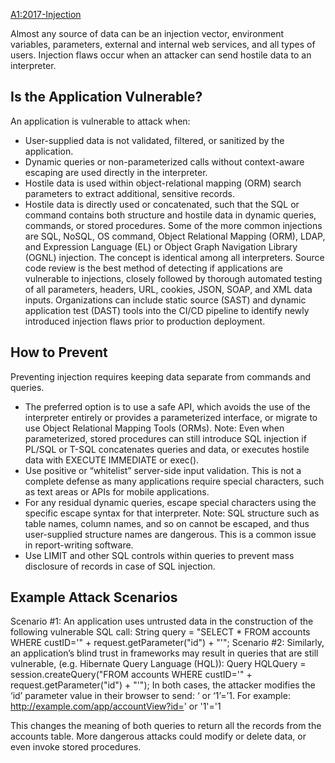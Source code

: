 [A1:2017-Injection](https://owasp.org/www-project-top-ten/OWASP_Top_Ten_2017/Top_10-2017_A1-Injection)

Almost any source of data can be an injection vector, environment variables, parameters, external and internal web services, and all types of users. Injection flaws occur when an attacker can send hostile data to an interpreter.

## Is the Application Vulnerable?

An application is vulnerable to attack when:
* User-supplied data is not validated, filtered, or sanitized by the application.
* Dynamic queries or non-parameterized calls without context-aware escaping are used directly in the interpreter.
* Hostile data is used within object-relational mapping (ORM) search parameters to extract additional, sensitive records.
* Hostile data is directly used or concatenated, such that the SQL or command contains both structure and hostile data in dynamic queries, commands, or stored procedures.
Some of the more common injections are SQL, NoSQL, OS command, Object Relational Mapping (ORM), LDAP, and Expression Language (EL) or Object Graph Navigation Library (OGNL) injection. The concept is identical among all interpreters. Source code review is the best method of detecting if applications are vulnerable to injections, closely followed by thorough automated testing of all parameters, headers, URL, cookies, JSON, SOAP, and XML data inputs. Organizations can include static source (SAST) and dynamic application test (DAST) tools into the CI/CD pipeline to identify newly introduced injection flaws prior to production deployment.

## How to Prevent

Preventing injection requires keeping data separate from commands and queries.
* The preferred option is to use a safe API, which avoids the use of the interpreter entirely or provides a parameterized interface, or migrate to use Object Relational Mapping Tools (ORMs).
Note: Even when parameterized, stored procedures can still introduce SQL injection if PL/SQL or T-SQL concatenates queries and data, or executes hostile data with EXECUTE IMMEDIATE or exec().
* Use positive or “whitelist” server-side input validation. This is not a complete defense as many applications require special characters, such as text areas or APIs for mobile applications.
* For any residual dynamic queries, escape special characters using the specific escape syntax for that interpreter.
Note: SQL structure such as table names, column names, and so on cannot be escaped, and thus user-supplied structure names are dangerous. This is a common issue in report-writing software.
* Use LIMIT and other SQL controls within queries to prevent mass disclosure of records in case of SQL injection.

## Example Attack Scenarios

Scenario #1: An application uses untrusted data in the construction of the following vulnerable SQL call:
String query = "SELECT * FROM accounts WHERE custID='" + request.getParameter("id") + "'";
Scenario #2: Similarly, an application’s blind trust in frameworks may result in queries that are still vulnerable, (e.g. Hibernate Query Language (HQL)):
Query HQLQuery = session.createQuery("FROM accounts WHERE custID='" + request.getParameter("id") + "'");
In both cases, the attacker modifies the ‘id’ parameter value in their browser to send: ‘ or ‘1’=’1. For example:
http://example.com/app/accountView?id=' or '1'='1

This changes the meaning of both queries to return all the records from the accounts table. More dangerous attacks could modify or delete data, or even invoke stored procedures.